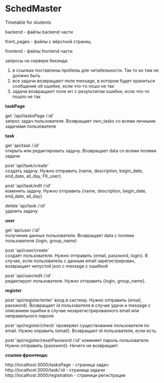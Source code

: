 # SchedMaster
Timetable for students

backend - файлы backend части

front_pages - файлы с вёрсткой страниц

frontend - файлы frontend части

запросы на сервере бекэнда:

1) в ссылках поставлены пробелы для читабельности. Так то их там не должно быть
2) все задачи возвращают поле message, в котором будет храниться сообщение об ошибке, если что-то пошо не так
3) задачи возвращают поле err с результатом ошибки, если что-то пошло не так

__taskPage__

get     '/api/tasksPage /:id'           
запрос задач пользователя. Возвращает own_tasks со всеми личными задачами пользователя

__task__

get     'api/task /:id'              
открыть или редактировать задачу. Возвращает data со всеми полями задачи

post    'api/task/create'               
создать задачу. Нужно отправить {name, description, begin_date, end_date, all_day, FK_user}.

post    'api/task/edit /:id'            
изменить задачу. Нужно отправить {name, description, begin_date, end_date, all_day}

delete  'api/task /:id'                 
удалить задачу

__user__

get     'api/user /:id'                 
получение данных пользователя. Возвращает data с полями пользователя {login, group_name}

post    'api/user/create'               
создаёт пользователя. Нужно отправить {email, password, login}. В случае, если пользователь с данным email зарегистрирован, возвращает непустой json с message с ошибкой

post    'api/user/edit /:id'            
редактирует пользователя. Нужно отправить {login,  group_name}.

__register__

post    'api/register/enter'
вход в систему. Нужно отправить {email, password}. Возвращает id пользователя в случае удачи и message с описанием ошибки в случае незарегистрированного email или неправильного пароля

post    'api/register/check'
проверяет существование пользователя по email. Нужно оправить {email}. Возвращает id пользователя, если есть.

post    'api/register/resetPassword /:id'
изменяет пароль пользователя. Нужно отправить {password}. Ничего не возвращает.


__ссылки фронтенда:__

http://localhost:3000/tasksPage - страница задач
http://localhost:3000/task/:id - страница задачи
http://localhost:3000/registration - страници регистрации
